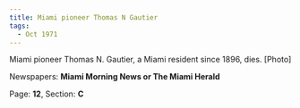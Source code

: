 ```yaml
---  
title: Miami pioneer Thomas N Gautier  
tags:  
  - Oct 1971  
---  
```

  
Miami pioneer Thomas N. Gautier, a Miami resident since 1896, dies. [Photo]  
  
Newspapers: **Miami Morning News or The Miami Herald**  
  
Page: **12**, Section: **C** 
